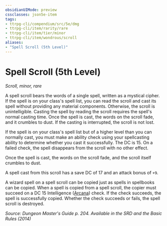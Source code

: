 ```yaml
---
obsidianUIMode: preview
cssclasses: json5e-item
tags:
- ttrpg-cli/compendium/src/5e/dmg
- ttrpg-cli/item/rarity/rare
- ttrpg-cli/item/tier/minor
- ttrpg-cli/item/wondrous/scroll
aliases: 
- "Spell Scroll (5th Level)"
---
```

# Spell Scroll (5th Level)
*Scroll, minor, rare*  



A spell scroll bears the words of a single spell, written as a mystical cipher. If the spell is on your class's spell list, you can read the scroll and cast its spell without providing any material components. Otherwise, the scroll is unintelligible. Casting the spell by reading the scroll requires the spell's normal casting time. Once the spell is cast, the words on the scroll fade, and it crumbles to dust. If the casting is interrupted, the scroll is not lost.

If the spell is on your class's spell list but of a higher level than you can normally cast, you must make an ability check using your spellcasting ability to determine whether you cast it successfully. The DC is 15. On a failed check, the spell disappears from the scroll with no other effect.

Once the spell is cast, the words on the scroll fade, and the scroll itself crumbles to dust.

A spell cast from this scroll has a save DC of 17 and an attack bonus of `+9`.

A wizard spell on a spell scroll can be copied just as spells in spellbooks can be copied. When a spell is copied from a spell scroll, the copier must succeed on a DC 15 Intelligence ([Arcana](/CLI/skills.md#Arcana)) check. If the check succeeds, the spell is successfully copied. Whether the check succeeds or fails, the spell scroll is destroyed.

*Source: Dungeon Master's Guide p. 204. Available in the <span title='Systems Reference Document (5.1)'>SRD</span> and the Basic Rules (2014)*